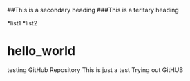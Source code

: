 
##This is a secondary heading
###This is a teritary heading

*list1
*list2


hello_world
===========
testing GitHub Repository
This is just a test
Trying out GitHUB


